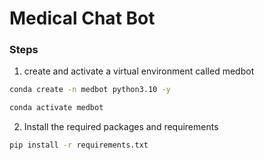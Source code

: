 # Medical Chat Bot

### Steps

1. create and activate a virtual environment called medbot
```bash
conda create -n medbot python3.10 -y
```
```bash
conda activate medbot
```
2. Install the required packages and requirements
```bash
pip install -r requirements.txt
```

